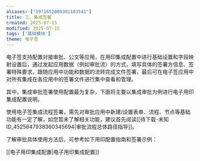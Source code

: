```yaml
---
aliases: ["1971652000301103541"]
title: 三、集成签署
created: 2025-07-15
modified: 2025-07-15
tags: ['基础模块']
theme: 电子签
---
```


电子签支持配置对接审批、公文等应用，在用印集成配置中进行基础设置和字段映射设置后，通过发起应用数据（例如审批流）的方式，填写具体的签署方信息、签署特殊要求，跟随应用中功能和数据的流转完成文件签署，最后可在电子签应用中对所有集成在各应用中的签署文件进行集中查看和管理。

其中，集成审批签署使用配置最为复杂，下面将主要以集成审批为例进行电子用印集成配置说明。

使用电子签集成流程签署，需先对审批应用中新建/设置表单、流程、节点等基础功能有一定了解，如您暂未了解相关功能，建议首先阅读[[待下载-未知ID_4525647938360345694|审批流程总体路径指导]]。

了解审批具体使用方法后，可参考如下用印配置指南和签署示例：

[[电子用印集成配置|电子用印集成配置]]
